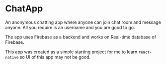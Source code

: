 # ChatApp
An anonymous chatting app where anyone can join chat room and message anyone. All you require is an username and you are good to go.

The app uses Firebase as a backend and works on Real-time database of Firebase.

This app was created as a simple starting project for me to learn `react-native` so UI of this app may not be good.
